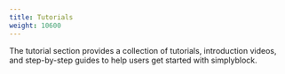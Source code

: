```yaml
---
title: Tutorials
weight: 10600
---
```


The tutorial section provides a collection of tutorials, introduction videos, and step-by-step guides to help
users get started with simplyblock.